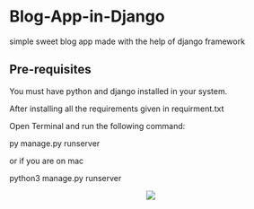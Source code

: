 # Blog-App-in-Django
simple sweet blog app made with the help of django framework

## Pre-requisites
You must have python and django installed in your system.

After installing all the requirements given in requirment.txt

Open Terminal and run the following command:

py manage.py runserver

or if you are on mac

python3 manage.py runserver


<p align="center">
  <img src="https://i.ibb.co/dm1vX8G/blog-app-ss.png">
</p>
